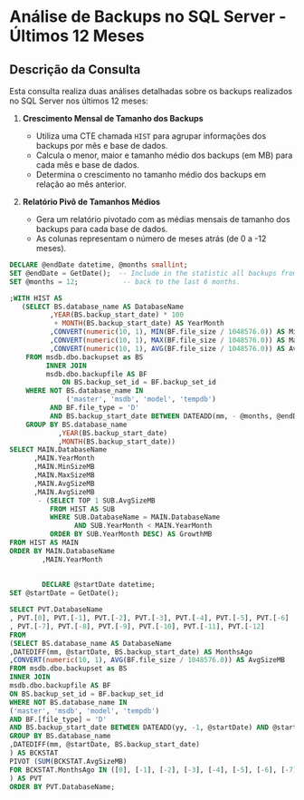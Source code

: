 # Análise de Backups no SQL Server - Últimos 12 Meses

## Descrição da Consulta

Esta consulta realiza duas análises detalhadas sobre os backups realizados no SQL Server nos últimos 12 meses:

1. **Crescimento Mensal de Tamanho dos Backups**  
   - Utiliza uma CTE chamada `HIST` para agrupar informações dos backups por mês e base de dados.
   - Calcula o menor, maior e tamanho médio dos backups (em MB) para cada mês e base de dados.
   - Determina o crescimento no tamanho médio dos backups em relação ao mês anterior.

2. **Relatório Pivô de Tamanhos Médios**  
   - Gera um relatório pivotado com as médias mensais de tamanho dos backups para cada base de dados.
   - As colunas representam o número de meses atrás (de 0 a -12 meses).
```SQL
DECLARE @endDate datetime, @months smallint;
SET @endDate = GetDate();  -- Include in the statistic all backups from today
SET @months = 12;           -- back to the last 6 months.

;WITH HIST AS
   (SELECT BS.database_name AS DatabaseName
          ,YEAR(BS.backup_start_date) * 100
           + MONTH(BS.backup_start_date) AS YearMonth
          ,CONVERT(numeric(10, 1), MIN(BF.file_size / 1048576.0)) AS MinSizeMB
          ,CONVERT(numeric(10, 1), MAX(BF.file_size / 1048576.0)) AS MaxSizeMB
          ,CONVERT(numeric(10, 1), AVG(BF.file_size / 1048576.0)) AS AvgSizeMB
    FROM msdb.dbo.backupset as BS
         INNER JOIN
         msdb.dbo.backupfile AS BF
             ON BS.backup_set_id = BF.backup_set_id
    WHERE NOT BS.database_name IN
              ('master', 'msdb', 'model', 'tempdb')
          AND BF.file_type = 'D'
          AND BS.backup_start_date BETWEEN DATEADD(mm, - @months, @endDate) AND @endDate
    GROUP BY BS.database_name
            ,YEAR(BS.backup_start_date)
            ,MONTH(BS.backup_start_date))
SELECT MAIN.DatabaseName
      ,MAIN.YearMonth
      ,MAIN.MinSizeMB
      ,MAIN.MaxSizeMB
      ,MAIN.AvgSizeMB
      ,MAIN.AvgSizeMB 
       - (SELECT TOP 1 SUB.AvgSizeMB
          FROM HIST AS SUB
          WHERE SUB.DatabaseName = MAIN.DatabaseName
                AND SUB.YearMonth < MAIN.YearMonth
          ORDER BY SUB.YearMonth DESC) AS GrowthMB
FROM HIST AS MAIN
ORDER BY MAIN.DatabaseName
        ,MAIN.YearMonth
        
        
        DECLARE @startDate datetime;
SET @startDate = GetDate();

SELECT PVT.DatabaseName
, PVT.[0], PVT.[-1], PVT.[-2], PVT.[-3], PVT.[-4], PVT.[-5], PVT.[-6]
, PVT.[-7], PVT.[-8], PVT.[-9], PVT.[-10], PVT.[-11], PVT.[-12]
FROM
(SELECT BS.database_name AS DatabaseName
,DATEDIFF(mm, @startDate, BS.backup_start_date) AS MonthsAgo
,CONVERT(numeric(10, 1), AVG(BF.file_size / 1048576.0)) AS AvgSizeMB
FROM msdb.dbo.backupset as BS
INNER JOIN
msdb.dbo.backupfile AS BF
ON BS.backup_set_id = BF.backup_set_id
WHERE NOT BS.database_name IN
('master', 'msdb', 'model', 'tempdb')
AND BF.[file_type] = 'D'
AND BS.backup_start_date BETWEEN DATEADD(yy, -1, @startDate) AND @startDate
GROUP BY BS.database_name
,DATEDIFF(mm, @startDate, BS.backup_start_date)
) AS BCKSTAT
PIVOT (SUM(BCKSTAT.AvgSizeMB)
FOR BCKSTAT.MonthsAgo IN ([0], [-1], [-2], [-3], [-4], [-5], [-6], [-7], [-8], [-9], [-10], [-11], [-12])
) AS PVT
ORDER BY PVT.DatabaseName;
```
